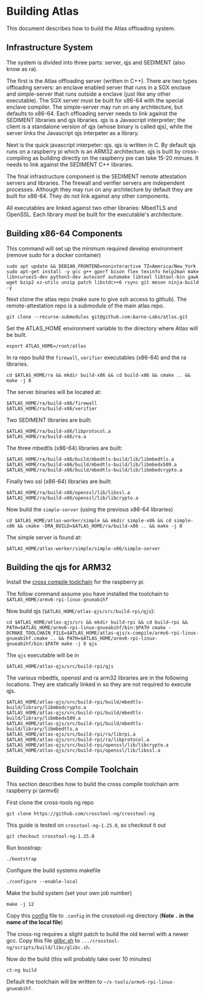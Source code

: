 # Building Atlas
This document describes how to build the Atlas offloading system.

## Infrastructure System

The system is divided into three parts: server, qjs and SEDIMENT (also know as ra).

The first is the Atlas offloading server (written in C++). There are two types offloading servers: an enclave enabled server that runs in a SGX enclave and simple-server that runs outside a enclave (just like any other executable). The SGX server must be built for x86-64 with the special enclave compiler. The simple-server may run on any architecture, but defaults to x86-64. Each offloading server needs to link against the SEDIMENT libraries and qjs libraries. qjs is a Javascript interpreter; the client is a standalone version of qjs (whose binary is called qjs), while the server links the Javascript qjs interpeter as a library. 

Next is the quick javascript interpeter: qjs. qjs is written in C. By default qjs runs on a raspberry pi which is an ARM32 architecture. qjs is built by cross-compiling as building directly on the raspberry pie can take 15-20 minues. It needs to link against the SEDIMENT C++ libraries.

The final infrastructure component is the SEDIMENT remote attestation servers and libraries. The firewall and verifier servers are independent processes. Although they may run on any architecture by default they are built for x86-64. They do not link against any other components.

All executables are linked against two other libraries: MbedTLS and OpenSSL. Each library must be built for the executable's architecture.


## Building x86-64 Components

This command will set up the minimum required develop environment (remove sudo for a docker container)

```
sudo apt update && DEBIAN_FRONTEND=noninteractive TZ=America/New_York sudo apt-get install -y gcc g++ gperf bison flex texinfo help2man make libncurses5-dev python3-dev autoconf automake libtool libtool-bin gawk wget bzip2 xz-utils unzip patch libstdc++6 rsync git meson ninja-build -y
```

Next clone the atlas repo (make sure to give ssh access to github). The remote-attestation repo is a submodule of the main atlas repo.

```
git clone --recurse-submodules git@github.com:Aarno-Labs/atlas.git
```

Set the ATLAS_HOME environment variable to the directory where Atlas will be built.

```
export ATLAS_HOME=/root/atlas
```

In ra repo build the `firewall`, `verifier` executables (x86-64) and the ra libraries.

```
cd $ATLAS_HOME/ra && mkdir build-x86 && cd build-x86 && cmake .. && make -j 8
```

The server binaries will be located at:
```
$ATLAS_HOME/ra/build-x86/firewall
$ATLAS_HOME/ra/build-x86/verifier
```

Two SEDIMENT libraries are built:
```
$ATLAS_HOME/ra/build-x86/libprotocol.a
$ATLAS_HOME/ra/build-x86/ra.a
```

The three mbedtls (x86-64) libraries are built:
```
$ATLAS_HOME/ra/build-x86/build/mbedtls-build/lib/libmbedtls.a
$ATLAS_HOME/ra/build-x86/build/mbedtls-build/lib/libmbedx509.a
$ATLAS_HOME/ra/build-x86/build/mbedtls-build/lib/libmbedcrypto.a
```

Finally two ssl (x86-64) libraries are built:
```
$ATLAS_HOME/ra/build-x86/openssl/lib/libssl.a
$ATLAS_HOME/ra/build-x86/openssl/lib/libcrypto.a
```

Now build the `simple-server` (using the previous x86-64 libraries)

```
cd $ATLAS_HOME/atlas-worker/simple && mkdir simple-x86 && cd simple-x86 && cmake -DRA_BUILD=$ATLAS_HOME/ra/build-x86 .. && make -j 8
```

The simple server is found at:

```
$ATLAS_HOME/atlas-worker/simple/simple-x86/simple-server
```


## Building the qjs for ARM32

Install the [cross compile toolchain](#building-cross-compile-toolchain) for the raspberry pi.

The follow command assume you have installed the toolchain to `$ATLAS_HOME/armv6-rpi-linux-gnueabihf`

Now build qjs (`$ATLAS_HOME/atlas-qjs/src/build-rpi/qjs`):

```
cd $ATLAS_HOME/atlas-qjs/src && mkdir build-rpi && cd build-rpi && PATH=$ATLAS_HOME/armv6-rpi-linux-gnueabihf/bin:$PATH cmake -DCMAKE_TOOLCHAIN_FILE=$ATLAS_HOME/atlas-qjs/x-compile/armv6-rpi-linux-gnueabihf.cmake .. && PATH=$ATLAS_HOME/armv6-rpi-linux-gnueabihf/bin:$PATH make -j 8 qjs
```

The `qjs` executable will be in

```
$ATLAS_HOME/atlas-qjs/src/build-rpi/qjs
```

The various mbedtls, openssl and ra arm32 libraries are in the following locations. They are statically linked in so they are not required to execute qjs.

```
$ATLAS_HOME/atlas-qjs/src/build-rpi/build/mbedtls-build/library/libmbedcrypto.a
$ATLAS_HOME/atlas-qjs/src/build-rpi/build/mbedtls-build/library/libmbedx509.a
$ATLAS_HOME/atlas-qjs/src/build-rpi/build/mbedtls-build/library/libmbedtls.a
$ATLAS_HOME/atlas-qjs/src/build-rpi/ra/librpi.a
$ATLAS_HOME/atlas-qjs/src/build-rpi/ra/libprotocol.a
$ATLAS_HOME/atlas-qjs/src/build-rpi/openssl/lib/libcrypto.a
$ATLAS_HOME/atlas-qjs/src/build-rpi/openssl/lib/libssl.a
```

## Building Cross Compile Toolchain

This section describes how to build the cross compile toolchain arm raspberry pi (armv6)

First clone the cross-tools ng repo
```
git clone https://github.com/crosstool-ng/crosstool-ng
```

This guide is tested on `crosstool-ng-1.25.0`, so checkout it out
```
git checkout crosstool-ng-1.25.0
```

Run boostrap:
```
./bootstrap
```

Configure the build systems makefile
```
./configure --enable-local
```

Make the build system (set your own job number)
```
make -j 12
```

Copy this [config](https://github.com/Aarno-Labs/atlas/blob/master/docs/config) file to `.config` in the crosstool-ng directory (**Note `.` in the name of the local file**)

The cross-ng requires a slight patch to build the old kernel with a newer gcc. Copy this file [glibc.sh](https://github.com/Aarno-Labs/atlas/blob/master/docs/glibc.sh) to `.../crosstool-ng/scripts/build/libc/glibc.sh`.


Now do the build (this will probably take over 10 minutes)
```
ct-ng build
```

Default the toolchain will be written to `~/x-tools/armv6-rpi-linux-gnueabihf`.
